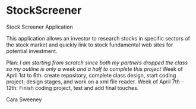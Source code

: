 # StockScreener
Stock Screener Application

This application allows an investor to research stocks in specific sectors of the stock market and quickly link to stock fundamental web sites for potential investment.

Plan:
*I am starting from scratch since both my partners dropped the class so my outline is only a week and a half to complete this project*
Week of April 1st to 6th: create repository, complete class design, start coding project; design stages, and work on a xml file reader. 
Week of April 7th - 12th: Finish coding project, test and add final touches. 

Cara Sweeney
